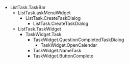 

* ListTask.TaskBar
  * ListTask.askMenuWidget
    * ListTask.CreateTaskDialog
      * ListTask.CreateTaskDialog
  * ListTask.TaskWidget
    * TaskWidget.Task
      * TaskWidget.QuestionCompletedTaskDialog
        * TaskWidget.OpenCalendar
      * TaskWidget.NameTask
      * TaskWidget.ButtonComplete